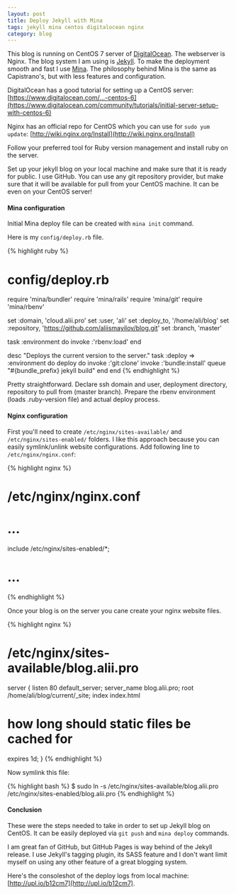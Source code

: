 ```yaml
---
layout: post
title: Deploy Jekyll with Mina
tags: jekyll mina centos digitalocean nginx
category: blog
---
```


This blog is running on CentOS 7 server of [DigitalOcean](https://www.digitalocean.com/?refcode=ed777d54b05a).
The webserver is Nginx.
The blog system I am using is [Jekyll](http://jekyllrb.com/).
To make the deployment smooth and fast I use [Mina](http://mina-deploy.github.io/mina/).
The philosophy behind Mina is the same as Capistrano's, but with less features and configuration.

DigitalOcean has a good tutorial for setting up a CentOS server: [https://www.digitalocean.com/...-centos-6](https://www.digitalocean.com/community/tutorials/initial-server-setup-with-centos-6)

Nginx has an official repo for CentOS which you can use for `sudo yum update`: [http://wiki.nginx.org/Install](http://wiki.nginx.org/Install)

Follow your preferred tool for Ruby version management and install ruby on the server.

Set up your jekyll blog on your local machine and make sure that it is ready for public. I use GitHub. You can use any git repository provider, but make sure that it will be available for pull from your CentOS machine. It can be even on your CentOS server!

#### Mina configuration

Initial Mina deploy file can be created with `mina init` command.

Here is my `config/deploy.rb` file.

{% highlight ruby %}
# config/deploy.rb
require 'mina/bundler'
require 'mina/rails'
require 'mina/git'
require 'mina/rbenv'

set :domain,      'cloud.alii.pro'
set :user,        'ali'
set :deploy_to,   '/home/ali/blog'
set :repository,  'https://github.com/aliismayilov/blog.git'
set :branch,      'master'

task :environment do
  invoke :'rbenv:load'
end

desc "Deploys the current version to the server."
task :deploy => :environment do
  deploy do
    invoke :'git:clone'
    invoke :'bundle:install'
    queue "#{bundle_prefix} jekyll build"
  end
end
{% endhighlight %}

Pretty straightforward. Declare ssh domain and user, deployment directory, repository to pull from (master branch).
Prepare the rbenv environment (loads .ruby-version file) and actual deploy process.

#### Nginx configuration

First you'll need to create `/etc/nginx/sites-available/` and `/etc/nginx/sites-enabled/` folders.
I like this approach because you can easily symlink/unlink website configurations.
Add following line to `/etc/nginx/nginx.conf`:

{% highlight nginx %}
# /etc/nginx/nginx.conf
# ...
include /etc/nginx/sites-enabled/*;
# ...
{% endhighlight %}

Once your blog is on the server you cane create your nginx website files.

{% highlight nginx %}
# /etc/nginx/sites-available/blog.alii.pro
server {
  listen 80 default_server;
  server_name blog.alii.pro;
  root /home/ali/blog/current/_site;
  index index.html
  # how long should static files be cached for
  expires 1d;
}
{% endhighlight %}

Now symlink this file:

{% highlight bash %}
$ sudo ln -s /etc/nginx/sites-available/blog.alii.pro /etc/nginx/sites-enabled/blog.alii.pro
{% endhighlight %}


#### Conclusion

These were the steps needed to take in order to set up Jekyll blog on CentOS. It can be easily deployed via `git push` and `mina deploy` commands.

I am great fan of GitHub, but GitHub Pages is way behind of the Jekyll release. I use Jekyll's tagging plugin, its SASS feature and I don't want limit myself on using any other feature of a great blogging system.

Here's the consoleshot of the deploy logs from local machine: [http://upl.io/b12cm7](http://upl.io/b12cm7).
